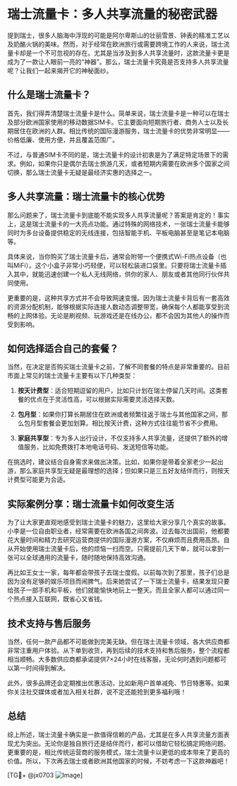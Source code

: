 # 瑞士流量卡：多人共享流量的秘密武器

提到瑞士，很多人脑海中浮现的可能是阿尔卑斯山的壮丽雪景、钟表的精准工艺以及奶酪火锅的美味。然而，对于经常在欧洲旅行或需要跨境工作的人来说，瑞士流量卡却是一个不可忽视的存在。尤其是当涉及到多人共享流量时，这款流量卡更是成为了一款让人眼前一亮的“神器”。那么，瑞士流量卡究竟是否支持多人共享流量呢？让我们一起来揭开它的神秘面纱。

## 什么是瑞士流量卡？

首先，我们得弄清楚瑞士流量卡是什么。简单来说，瑞士流量卡是一种可以在瑞士及部分欧洲国家使用的移动数据SIM卡。它主要面向短期旅行者、商务人士以及长期居住在欧洲的人群。相比传统的国际漫游服务，瑞士流量卡的优势非常明显——价格低廉、使用方便，并且覆盖范围广。

不过，与普通SIM卡不同的是，瑞士流量卡的设计初衷是为了满足特定场景下的需求。例如，如果你只是偶尔去瑞士旅游几天，或者短期内需要在欧洲多个国家之间切换，那么瑞士流量卡无疑是最经济实惠的选择之一。

## 多人共享流量：瑞士流量卡的核心优势

那么问题来了，瑞士流量卡到底能不能实现多人共享流量呢？答案是肯定的！事实上，这是瑞士流量卡的一大亮点功能。通过特殊的网络技术，一张瑞士流量卡能够同时为多台设备提供稳定的无线连接，包括智能手机、平板电脑甚至是笔记本电脑等。

具体来说，当你购买了瑞士流量卡后，通常会附带一个便携式Wi-Fi热点设备（也叫MiFi）。这个小盒子非常小巧轻便，可以轻松装进口袋里。只要将瑞士流量卡插入其中，就能迅速创建一个私人无线网络，供你的家人、朋友或者其他同行伙伴共同使用。

更重要的是，这种共享方式并不会导致网速变慢。因为瑞士流量卡背后有一套高效的资源分配机制，能够根据实际连接人数动态调整带宽，确保每个人都能享受到流畅的上网体验。无论是刷视频、玩游戏还是在线办公，都不会因为其他人的操作而受到影响。

## 如何选择适合自己的套餐？

当然，在决定是否购买瑞士流量卡之前，了解不同套餐的特点是非常重要的。目前市面上常见的瑞士流量卡主要有以下几种类型：

1. **按天计费型**：适合短期逗留的用户，比如只计划在瑞士停留几天时间。这类套餐的优点在于灵活性高，可以根据实际需要灵活选择天数。
   
2. **包月型**：如果你打算长期居住在欧洲或者频繁往返于瑞士与其他国家之间，那么包月型套餐会更加划算。相比按天计费，这种方式往往能节省不少费用。

3. **家庭共享型**：专为多人出行设计，不仅支持多人共享流量，还提供了额外的增值服务，比如免费拨打本地电话号码、发送短信等功能。

在挑选时，建议结合自身需求来做出决策。比如，如果你是带着全家老少一起出游，那么家庭共享型无疑是最理想的选择；但如果只是三五好友结伴而行，则按天计费型可能更为合适。

## 实际案例分享：瑞士流量卡如何改变生活

为了让大家更直观地感受到瑞士流量卡的魅力，这里给大家分享几个真实的故事。小李是一位自由职业者，经常需要在欧洲各国之间奔波。过去每次出国前，他都要花大量时间和精力去研究运营商提供的国际漫游方案，不仅麻烦而且费用高昂。自从开始使用瑞士流量卡后，他的烦恼一扫而空。只需提前几天下单，就可以拿到一张可以全球通用的流量卡，随时随地保持高效沟通。

再比如王女士一家，每年都会带孩子去瑞士度假。以前每次到了那里，孩子们总是因为没有足够的娱乐项目而闹脾气。后来她尝试了一下瑞士流量卡，结果发现只要给孩子一部手机和平板，他们就能愉快地玩上一整天。而且全家人都可以通过同一个热点接入互联网，既省心又省钱。

## 技术支持与售后服务

当然，任何一款产品都不可能做到完美无缺。但在瑞士流量卡领域，各大供应商都非常注重用户体验。从下单到收货，再到后续的技术支持和售后服务，整个流程都相当顺畅。大多数供应商都承诺提供7×24小时在线客服，无论何时遇到问题都可以第一时间得到解决。

此外，很多品牌还会定期推出优惠活动，比如新用户首单减免、节日特惠等。如果你关注社交媒体或者加入相关社群，说不定还能抢到更多福利哦！

## 总结

综上所述，瑞士流量卡确实是一款值得信赖的产品，尤其是在多人共享流量方面表现尤为突出。无论你是独自旅行还是结伴而行，都可以借助它轻松搞定网络问题。更重要的是，相比传统运营商的服务模式，瑞士流量卡以更低的成本带来了更高的价值。所以，下次再去瑞士或者欧洲其他国家的时候，不妨考虑一下这款神器吧！

[TG💪+ @jx0703 ![Image](https://github.com/user-attachments/assets/dbca1d08-cadb-493c-b0ec-ad6f7a83f270)]